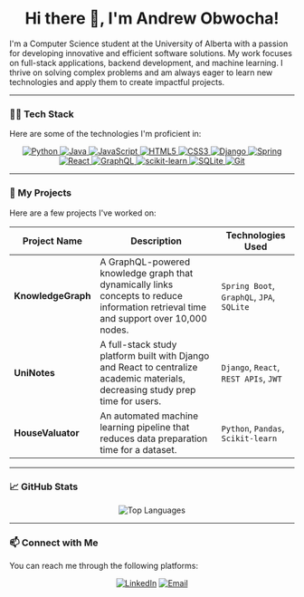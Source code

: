 <h1 align="center">Hi there 👋, I'm Andrew Obwocha!</h1>

I'm a Computer Science student at the University of Alberta with a passion for developing innovative and efficient software solutions. My work focuses on full-stack applications, backend development, and machine learning. I thrive on solving complex problems and am always eager to learn new technologies and apply them to create impactful projects.

---

### 👨‍💻 Tech Stack

Here are some of the technologies I'm proficient in:

<p align="center">
    <a href="https://www.python.org" target="_blank"> <img src="https://img.shields.io/badge/Python-3776AB?style=for-the-badge&logo=python&logoColor=white" alt="Python"/> </a>
    <a href="https://www.java.com" target="_blank"> <img src="https://img.shields.io/badge/Java-ED8B00?style=for-the-badge&logo=java&logoColor=white" alt="Java"/> </a>
    <a href="https://developer.mozilla.org/en-US/docs/Web/JavaScript" target="_blank"> <img src="https://img.shields.io/badge/JavaScript-F7DF1E?style=for-the-badge&logo=javascript&logoColor=black" alt="JavaScript"/> </a>
    <a href="https://www.w3.org/html/" target="_blank"> <img src="https://img.shields.io/badge/HTML5-E34F26?style=for-the-badge&logo=html5&logoColor=white" alt="HTML5"/> </a>
    <a href="https://www.w3schools.com/css/" target="_blank"> <img src="https://img.shields.io/badge/CSS3-1572B6?style=for-the-badge&logo=css3&logoColor=white" alt="CSS3"/> </a>
    <a href="https://www.djangoproject.com/" target="_blank"> <img src="https://img.shields.io/badge/Django-092E20?style=for-the-badge&logo=django&logoColor=white" alt="Django"/> </a>
    <a href="https://spring.io/" target="_blank"> <img src="https://img.shields.io/badge/Spring-6DB33F?style=for-the-badge&logo=spring&logoColor=white" alt="Spring"/> </a>
    <a href="https://reactjs.org/" target="_blank"> <img src="https://img.shields.io/badge/React-20232A?style=for-the-badge&logo=react&logoColor=61DAFB" alt="React"/> </a>
     <a href="https://graphql.org/" target="_blank"> <img src="https://img.shields.io/badge/GraphQL-E10098?style=for-the-badge&logo=graphql&logoColor=white" alt="GraphQL"/> </a>
    <a href="https://scikit-learn.org/" target="_blank"> <img src="https://img.shields.io/badge/scikit--learn-%23F7931E.svg?style=for-the-badge&logo=scikit-learn&logoColor=white" alt="scikit-learn"/> </a>
    <a href="https://www.sqlite.org/" target="_blank"> <img src="https://img.shields.io/badge/SQLite-003B57?style=for-the-badge&logo=sqlite&logoColor=white" alt="SQLite"/> </a>
    <a href="https://git-scm.com/" target="_blank"> <img src="https://img.shields.io/badge/Git-F05032?style=for-the-badge&logo=git&logoColor=white" alt="Git"/> </a>
</p>

---

### 🚀 My Projects

Here are a few projects I've worked on:

| Project Name | Description | Technologies Used |
|---|---|---|
| **KnowledgeGraph** | A GraphQL-powered knowledge graph that dynamically links concepts to reduce information retrieval time and support over 10,000 nodes. | `Spring Boot`, `GraphQL`, `JPA`, `SQLite` |
| **UniNotes** | A full-stack study platform built with Django and React to centralize academic materials, decreasing study prep time for users. | `Django`, `React`, `REST APIs`, `JWT` |
| **HouseValuator** | An automated machine learning pipeline that reduces data preparation time for a dataset. | `Python`, `Pandas`, `Scikit-learn` |

---

### 📈 GitHub Stats

<p align="center">
  <img align="center" src="https://github-readme-stats.vercel.app/api/top-langs?username=AndrewObwocha&layout=compact&locale=en&theme=dark" alt="Top Languages" />
</p>

---

### 📫 Connect with Me

You can reach me through the following platforms:

<p align="center">
<a href="https://linkedin.com/in/andrewobwocha" target="_blank"><img src="https://img.shields.io/badge/-LinkedIn-%230077B5?style=for-the-badge&logo=linkedin&logoColor=white" alt="LinkedIn"/></a>
<a href="mailto:aobwocha@ualberta.ca"><img src="https://img.shields.io/badge/Email-D14836?style=for-the-badge&logo=gmail&logoColor=white" alt="Email"/></a>
</p>
